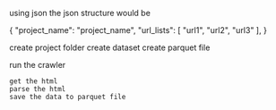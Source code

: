 using json
the json structure would be

{
    "project_name": "project_name",
    "url_lists": [
        "url1",
        "url2",
        "url3"
    ],
}

create project folder
create dataset
create parquet file

run the crawler

    get the html
    parse the html
    save the data to parquet file

